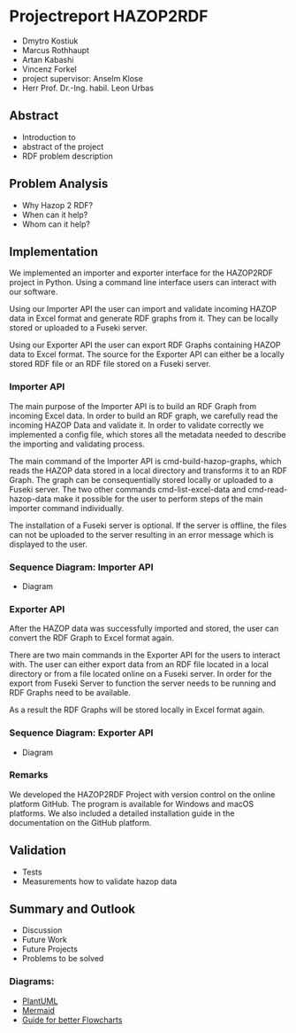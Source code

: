 # Projectreport HAZOP2RDF

- Dmytro Kostiuk
- Marcus Rothhaupt
- Artan Kabashi
- Vincenz Forkel
- project supervisor: Anselm Klose
- Herr Prof. Dr.-Ing. habil. Leon Urbas

## Abstract
* Introduction to
* abstract of the project
* RDF problem description

## Problem Analysis

* Why Hazop 2 RDF?
* When can it help?
* Whom can it help?

## Implementation
    
We implemented an importer and exporter interface for the HAZOP2RDF project in Python. Using a command line 
interface users can interact with our software. 
     
Using our Importer API the user can import and validate incoming HAZOP data in Excel format and generate RDF 
graphs from it. They can be locally stored or uploaded to a Fuseki server. 
     
Using our Exporter API the user can export RDF Graphs containing HAZOP data to Excel format. The source for the 
Exporter API can either be a locally stored RDF file or an RDF file stored on a Fuseki server.
    
### Importer API
    
The main purpose of the Importer API is to build an RDF Graph from incoming Excel data. In order to build an 
RDF graph, we carefully read the incoming HAZOP Data and validate it. In order to validate correctly we 
implemented a config file, which stores all the metadata needed to describe the importing and validating process.
     
The main command of the Importer API is cmd-build-hazop-graphs, which reads the HAZOP data stored in a local 
directory and transforms it to an RDF Graph. The graph can be consequentially stored locally or uploaded to a 
Fuseki server. The two other commands cmd-list-excel-data and cmd-read-hazop-data make it possible for the user to 
perform steps of the main importer command individually.
     
The installation of a Fuseki server is optional. If the server is offline, the files can not be uploaded to the 
server resulting in an error message which is displayed to the user.
     
### Sequence Diagram: Importer API

* Diagram
    
### Exporter API
    
After the HAZOP data was successfully imported and stored, the user can convert the RDF Graph to Excel format again. 
     
There are two main commands in the Exporter API for the users to interact with. The user can either export data from 
an RDF file located in a local directory or from a file located online on a Fuseki server. In order for the export 
from Fuseki Server to function the server needs to be running and RDF Graphs need to be available. 
     
As a result the RDF Graphs will be stored locally in Excel format again.
     
### Sequence Diagram: Exporter API

* Diagram
    
### Remarks
    
We developed the HAZOP2RDF Project with version control on the online platform GitHub. The program is available for 
Windows and macOS platforms. We also included a detailed installation guide in the documentation on the GitHub platform.

## Validation

* Tests
* Measurements how to validate hazop data

## Summary and Outlook

* Discussion
* Future Work
* Future Projects
* Problems to be solved


### Diagrams:

* [PlantUML](https://plantuml.com)
* [Mermaid](https://mermaid-js.github.io/mermaid/#/)
* [Guide for better Flowcharts](https://www.smartdraw.com/flowchart/flowchart-tips.htm)